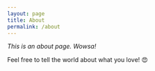 ```yaml
---
layout: page
title: About
permalink: /about
---
```


*This is an about page. Wowsa!*

Feel free to tell the world about what you love! 😍
